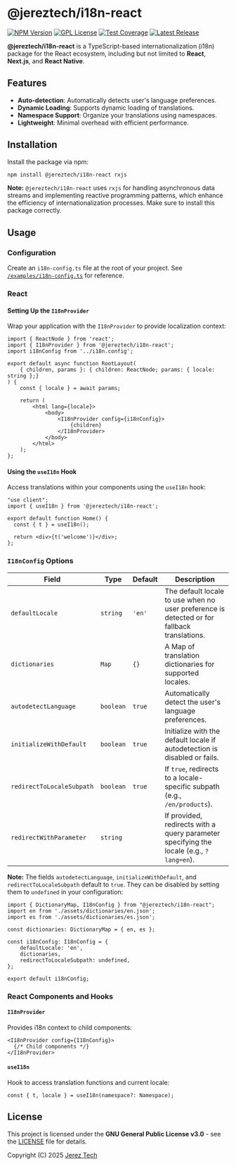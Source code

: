 # @jereztech/i18n-react

[![NPM Version](https://img.shields.io/npm/v/@jereztech/i18n-react.svg)](https://www.npmjs.com/package/@jereztech/i18n-react)
[![GPL License](https://img.shields.io/badge/License-GPLv3-blue.svg)](https://www.gnu.org/licenses/gpl-3.0)
[![Test Coverage](https://img.shields.io/badge/coverage-100%25-brightgreen)](https://coveralls.io/github/jereztech/i18n-react)
[![Latest Release](https://img.shields.io/github/release/jereztech/i18n-react.svg)](https://github.com/jereztech/i18n-react/releases)

**@jereztech/i18n-react** is a TypeScript-based internationalization (i18n) package for the React ecosystem, including but not limited to **React**, **Next.js**, and **React Native**.

## Features

- **Auto-detection**: Automatically detects user's language preferences.
- **Dynamic Loading**: Supports dynamic loading of translations.
- **Namespace Support**: Organize your translations using namespaces.
- **Lightweight**: Minimal overhead with efficient performance.

## Installation

Install the package via npm:

```bash
npm install @jereztech/i18n-react rxjs
```
**Note:** `@jereztech/i18n-react` uses `rxjs` for handling asynchronous data streams and implementing reactive programming patterns, which enhance the efficiency of internationalization processes. Make sure to install this package correctly.

## Usage

### Configuration

Create an `i18n-config.ts` file at the root of your project. See [`/examples/i18n-config.ts`](/examples/i18n-config.ts) for reference.

### React

#### Setting Up the `I18nProvider`

Wrap your application with the `I18nProvider` to provide localization context:

```tsx
import { ReactNode } from 'react';
import { I18nProvider } from '@jereztech/i18n-react';
import i18nConfig from '../i18n.config';

export default async function RootLayout(
    { children, params }: { children: ReactNode; params: { locale: string };}
) {
    const { locale } = await params;

    return (
        <html lang={locale}>
            <body>
                <I18nProvider config={i18nConfig}>
                    {children}
                </I18nProvider>
            </body>
        </html>
    );
};
```

#### Using the `useI18n` Hook

Access translations within your components using the `useI18n` hook:

```tsx
"use client";
import { useI18n } from '@jereztech/i18n-react';

export default function Home() {
  const { t } = useI18n();

  return <div>{t('welcome')}</div>;
};
```

### `I18nConfig` Options

| Field | Type | Default | Description |
|-------|------|---------|-------------|
| `defaultLocale` | `string` | `'en'` | The default locale to use when no user preference is detected or for fallback translations. |
| `dictionaries` | `Map` | `{}` | A Map of translation dictionaries for supported locales. |
| `autodetectLanguage` | `boolean` | `true` | Automatically detect the user's language preferences. |
| `initializeWithDefault` | `boolean` | `true` | Initialize with the default locale if autodetection is disabled or fails. |
| `redirectToLocaleSubpath` | `boolean` | `true` | If `true`, redirects to a locale-specific subpath (e.g., `/en/products`). |
| `redirectWithParameter` | `string` |  | If provided, redirects with a query parameter specifying the locale (e.g., `?lang=en`). |

**Note:** The fields `autodetectLanguage`, `initializeWithDefault`, and `redirectToLocaleSubpath` default to `true`. They can be disabled by setting them to `undefined` in your configuration:

```tsx
import { DictionaryMap, I18nConfig } from "@jereztech/i18n-react";
import en from './assets/dictionaries/en.json';
import es from './assets/dictionaries/es.json';

const dictionaries: DictionaryMap = { en, es };

const i18nConfig: I18nConfig = {
    defaultLocale: 'en',
    dictionaries,
    redirectToLocaleSubpath: undefined,
};

export default i18nConfig;
```

### React Components and Hooks

#### `I18nProvider`

Provides i18n context to child components:

```tsx
<I18nProvider config={I18nConfig}>
  {/* Child components */}
</I18nProvider>
```

#### `useI18n`

Hook to access translation functions and current locale:

```tsx
const { t, locale } = useI18n(namespace?: Namespace);
```

## License

This project is licensed under the **GNU General Public License v3.0** - see the [LICENSE](LICENSE) file for details.

Copyright (C) 2025 [Jerez Tech](https://jereztech.com)
